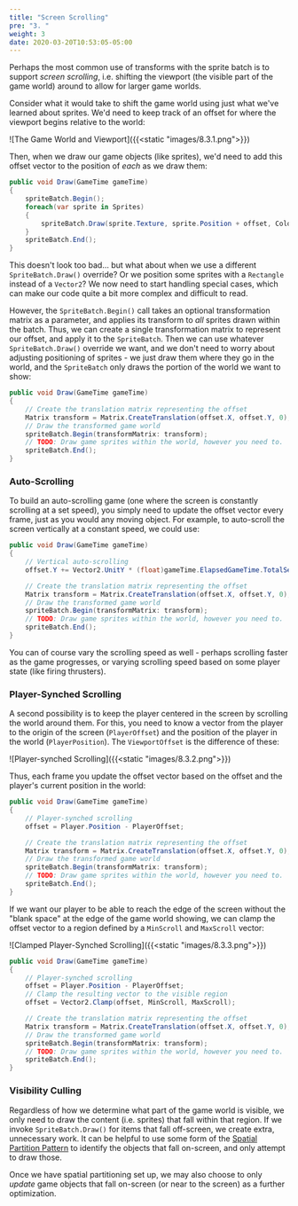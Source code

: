 ```yaml
---
title: "Screen Scrolling"
pre: "3. "
weight: 3
date: 2020-03-20T10:53:05-05:00
---
```


Perhaps the most common use of transforms with the sprite batch is to support _screen scrolling_, i.e. shifting the viewport (the visible part of the game world) around to allow for larger game worlds.

Consider what it would take to shift the game world using just what we've learned about sprites.  We'd need to keep track of an offset for where the viewport begins relative to the world:

![The Game World and Viewport]({{<static "images/8.3.1.png">}})

Then, when we draw our game objects (like sprites), we'd need to add this offset vector to the position of _each_ as we draw them:

```csharp
public void Draw(GameTime gameTime)
{
    spriteBatch.Begin();
    foreach(var sprite in Sprites)
    {
        spriteBatch.Draw(sprite.Texture, sprite.Position + offset, Color.White);
    }
    spriteBatch.End();
}
```

This doesn't look too bad... but what about when we use a different `SpriteBatch.Draw()` override?  Or we position some sprites with a `Rectangle` instead of a `Vector2`?  We now need to start handling special cases, which can make our code quite a bit more complex and difficult to read.

However, the `SpriteBatch.Begin()` call takes an optional transformation matrix as a parameter, and applies its transform to _all_ sprites drawn within the batch.  Thus, we can create a single transformation matrix to represent our offset, and apply it to the `SpriteBatch`.  Then we can use whatever `SpriteBatch.Draw()` override we want, and we don't need to worry about adjusting positioning of sprites - we just draw them where they go in the world, and the `SpriteBatch` only draws the portion of the world we want to show:

```csharp
public void Draw(GameTime gameTime)
{
    // Create the translation matrix representing the offset
    Matrix transform = Matrix.CreateTranslation(offset.X, offset.Y, 0);
    // Draw the transformed game world
    spriteBatch.Begin(transformMatrix: transform);
    // TODO: Draw game sprites within the world, however you need to.
    spriteBatch.End();
}
```

### Auto-Scrolling

To build an auto-scrolling game (one where the screen is constantly scrolling at a set speed), you simply need to update the offset vector every frame, just as you would any moving object.  For example, to auto-scroll the screen vertically at a constant speed, we could use:

```csharp
public void Draw(GameTime gameTime)
{
    // Vertical auto-scrolling
    offset.Y += Vector2.UnitY * (float)gameTime.ElapsedGameTime.TotalSeconds * SCROLL_SPEED;

    // Create the translation matrix representing the offset
    Matrix transform = Matrix.CreateTranslation(offset.X, offset.Y, 0);
    // Draw the transformed game world
    spriteBatch.Begin(transformMatrix: transform);
    // TODO: Draw game sprites within the world, however you need to.
    spriteBatch.End();
}
```

You can of course vary the scrolling speed as well - perhaps scrolling faster as the game progresses, or varying scrolling speed based on some player state (like firing thrusters).

### Player-Synched Scrolling

A second possibility is to keep the player centered in the screen by scrolling the world around them.  For this, you need to know a vector from the player to the origin of the screen (`PlayerOffset`) and the position of the player in the world (`PlayerPosition`).  The `ViewportOffset` is the difference of these:

![Player-synched Scrolling]({{<static "images/8.3.2.png">}})

Thus, each frame you update the offset vector based on the offset and the player's current position in the world:

```csharp
public void Draw(GameTime gameTime)
{
    // Player-synched scrolling
    offset = Player.Position - PlayerOffset;

    // Create the translation matrix representing the offset
    Matrix transform = Matrix.CreateTranslation(offset.X, offset.Y, 0);
    // Draw the transformed game world
    spriteBatch.Begin(transformMatrix: transform);
    // TODO: Draw game sprites within the world, however you need to.
    spriteBatch.End();
}
```

If we want our player to be able to reach the edge of the screen without the "blank space" at the edge of the game world showing, we can clamp the offset vector to a region defined by a `MinScroll` and `MaxScroll` vector:

![Clamped Player-Synched Scrolling]({{<static "images/8.3.3.png">}})

```csharp
public void Draw(GameTime gameTime)
{
    // Player-synched scrolling
    offset = Player.Position - PlayerOffset;
    // Clamp the resulting vector to the visible region
    offset = Vector2.Clamp(offset, MinScroll, MaxScroll);

    // Create the translation matrix representing the offset
    Matrix transform = Matrix.CreateTranslation(offset.X, offset.Y, 0);
    // Draw the transformed game world
    spriteBatch.Begin(transformMatrix: transform);
    // TODO: Draw game sprites within the world, however you need to.
    spriteBatch.End();
}
```

### Visibility Culling

Regardless of how we determine what part of the game world is visible, we only need to draw the content (i.e. sprites) that fall within that region.  If we invoke `SpriteBatch.Draw()` for items that fall off-screen, we create extra, unnecessary work.  It can be helpful to use some form of the [Spatial Partition Pattern](https://gameprogrammingpatterns.com/spatial-partition.html) to identify the objects that fall on-screen, and only attempt to draw those.

Once we have spatial partitioning set up, we may also choose to only _update_ game objects that fall on-screen (or near to the screen) as a further optimization.